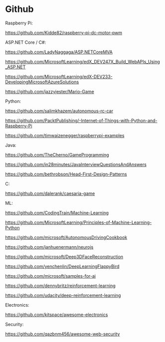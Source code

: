 # Github


Raspberry Pi:

https://github.com/Kidde82/raspberry-pi-dc-motor-pwm


ASP.NET Core / C#:

https://github.com/LadyNaggaga/ASP.NETCoreMVA

https://github.com/MicrosoftLearning/edX_DEV247X_Build_WebAPIs_Using_ASP.NET

https://github.com/MicrosoftLearning/edX-DEV233-DevelopingMicrosoftAzureSolutions

https://github.com/jazzyjester/Mario-Game




Python:

https://github.com/salimkhazem/autonomous-rc-car

https://github.com/PacktPublishing/-Internet-of-Things-with-Python-and-Raspberry-Pi

https://github.com/timwaizenegger/raspberrypi-examples


Java:

https://github.com/TheCherno/GameProgramming

https://github.com/in28minutes/JavaInterviewQuestionsAndAnswers

https://github.com/bethrobson/Head-First-Design-Patterns




C:

https://github.com/dalerank/caesaria-game


ML:

https://github.com/CodingTrain/Machine-Learning

https://github.com/MicrosoftLearning/Principles-of-Machine-Learning-Python

https://github.com/microsoft/AutonomousDrivingCookbook

https://github.com/janhuenermann/neurojs

https://github.com/microsoft/Deep3DFaceReconstruction

https://github.com/yenchenlin/DeepLearningFlappyBird

https://github.com/microsoft/samples-for-ai

https://github.com/dennybritz/reinforcement-learning

https://github.com/udacity/deep-reinforcement-learning



Electronics:

https://github.com/kitspace/awesome-electronics


Security:

https://github.com/qazbnm456/awesome-web-security


